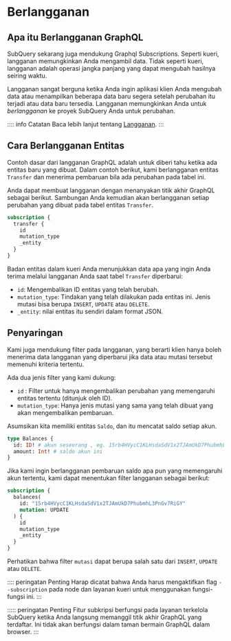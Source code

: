 # Berlangganan

## Apa itu Berlangganan GraphQL

SubQuery sekarang juga mendukung Graphql Subscriptions. Seperti kueri, langganan memungkinkan Anda mengambil data. Tidak seperti kueri, langganan adalah operasi jangka panjang yang dapat mengubah hasilnya seiring waktu.

Langganan sangat berguna ketika Anda ingin aplikasi klien Anda mengubah data atau menampilkan beberapa data baru segera setelah perubahan itu terjadi atau data baru tersedia. Langganan memungkinkan Anda untuk *berlangganan* ke proyek SubQuery Anda untuk perubahan.

:::: info Catatan Baca lebih lanjut tentang [Langganan](https://www.apollographql.com/docs/react/data/subscriptions/). :::

## Cara Berlangganan Entitas

Contoh dasar dari langganan GraphQL adalah untuk diberi tahu ketika ada entitas baru yang dibuat. Dalam contoh berikut, kami berlangganan entitas `Transfer` dan menerima pembaruan bila ada perubahan pada tabel ini.

Anda dapat membuat langganan dengan menanyakan titik akhir GraphQL sebagai berikut. Sambungan Anda kemudian akan berlangganan setiap perubahan yang dibuat pada tabel entitas `Transfer`.

```graphql
subscription {
  transfer {
    id
    mutation_type
    _entity
  }
}
```

Badan entitas dalam kueri Anda menunjukkan data apa yang ingin Anda terima melalui langganan Anda saat tabel `Transfer` diperbarui:
- `id`: Mengembalikan ID entitas yang telah berubah.
- `mutation_type`: Tindakan yang telah dilakukan pada entitas ini. Jenis mutasi bisa berupa `INSERT`, `UPDATE` atau `DELETE`.
- `_entity`: nilai entitas itu sendiri dalam format JSON.

## Penyaringan

Kami juga mendukung filter pada langganan, yang berarti klien hanya boleh menerima data langganan yang diperbarui jika data atau mutasi tersebut memenuhi kriteria tertentu.

Ada dua jenis filter yang kami dukung:

- `id` : Filter untuk hanya mengembalikan perubahan yang memengaruhi entitas tertentu (ditunjuk oleh ID).
- `mutation_type`: Hanya jenis mutasi yang sama yang telah dibuat yang akan mengembalikan pembaruan.

Asumsikan kita memiliki entitas `Saldo`, dan itu mencatat saldo setiap akun.

```graphql
type Balances {
  id: ID! # akun seseorang , eg. 15rb4HVycC1KLHsdaSdV1x2TJAmUkD7PhubmhL3PnGv7RiGY
  amount: Int! # saldo akun ini
}
```

Jika kami ingin berlangganan pembaruan saldo apa pun yang memengaruhi akun tertentu, kami dapat menentukan filter langganan sebagai berikut:

```graphql
subscription {
  balances(
    id: "15rb4HVycC1KLHsdaSdV1x2TJAmUkD7PhubmhL3PnGv7RiGY"
    mutation: UPDATE
  ) {
    id
    mutation_type
    _entity
  }
}
```

Perhatikan bahwa filter `mutasi` dapat berupa salah satu dari `INSERT`, `UPDATE` atau `DELETE`.

:::: peringatan Penting Harap dicatat bahwa Anda harus mengaktifkan flag `--subscription` pada node dan layanan kueri untuk menggunakan fungsi-fungsi ini. :::

::::: peringatan Penting
Fitur subkripsi berfungsi pada layanan terkelola SubQuery ketika Anda langsung memanggil titik akhir GraphQL yang terdaftar. Ini tidak akan berfungsi dalam taman bermain GraphQL dalam browser.
:::
